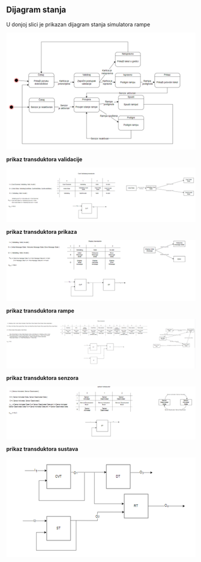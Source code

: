 ## **Dijagram stanja**

U donjoj slici je prikazan dijagram stanja simulatora rampe

![Alt text](slike/dijagram_stanja.png/)

**prikaz transduktora validacije**

![tv](slike/transduktor_validacije.png)

**prikaz transduktora prikaza**

![tp](slike/transduktor_prikaza.png)

**prikaz transduktora rampe**

![tr](slike/transduktor_rampe.png)

**prikaz transduktora senzora**

![tr](slike/transduktor_senzora.dart.png)

**prikaz transduktora sustava**

![tr](slike/transduktor_sustava.png)
